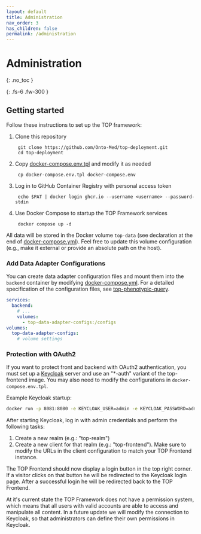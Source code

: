 ```yaml
---
layout: default
title: Administration
nav_order: 3
has_children: false
permalink: /administration
---
```


# Administration
{: .no_toc }

{: .fs-6 .fw-300 }

## Getting started
Follow these instructions to set up the TOP framework:

1. Clone this repository

        git clone https://github.com/Onto-Med/top-deployment.git
        cd top-deployment
2. Copy [docker-compose.env.tpl](docker-compose.env.tpl) and modify it as needed

        cp docker-compose.env.tpl docker-compose.env
3. Log in to GitHub Container Registry with personal access token

        echo $PAT | docker login ghcr.io --username <username> --password-stdin
4. Use Docker Compose to startup the TOP Framework services

        docker compose up -d

All data will be stored in the Docker volume `top-data` (see declaration at the end of [docker-compose.yml](docker-compose.yml)).
Feel free to update this volume configuration (e.g., make it external or provide an absolute path on the host).

### Add Data Adapter Configurations
You can create data adapter configuration files and mount them into the `backend` container by modifying [docker-compose.yml](docker-compose.yml). For a detailed specification of the configuration files, see [top-phenotypic-query](https://github.com/Onto-Med/top-phenotypic-query).

```yml
services:
  backend:
    # ...
    volumes:
      - top-data-adapter-configs:/configs
volumes:
  top-data-adapter-configs:
    # volume settings
```

### Protection with OAuth2
If you want to protect front and backend with OAuth2 authentication, you must set up a [Keycloak](https://hub.docker.com/r/jboss/keycloak/) server and use an "*-auth" variant of the top-frontend image.
You may also need to modify the configurations in `docker-compose.env.tpl`.

Example Keycloak startup:

```bash
docker run -p 8081:8080 -e KEYCLOAK_USER=admin -e KEYCLOAK_PASSWORD=admin quay.io/keycloak/keycloak:18.0.0 --spi-login-protocol-openid-connect-legacy-logout-redirect-uri=true start-dev
```

After starting Keycloak, log in with admin credentials and perform the following tasks:
1. Create a new realm (e.g.: "top-realm")
2. Create a new client for that realm (e.g.: "top-frontend"). Make sure to modify the URLs in the client configuration to match your TOP Frontend instance.

The TOP Frontend should now display a login button in the top right corner. If a visitor clicks on that button he will be redirected to the Keycloak login page. After a successful login he will be redirected back to the TOP Frontend.

At it's current state the TOP Framework does not have a permission system, which means that all users with valid accounts are able to access and manipulate all content. In a future update we will modify the connection to Keycloak, so that administrators can define their own permissions in Keycloak.